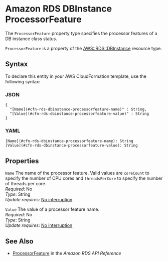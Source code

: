 # Amazon RDS DBInstance ProcessorFeature<a name="aws-properties-rds-dbinstance-processorfeature"></a>

<a name="aws-properties-rds-dbinstance-processorfeature-description"></a>The `ProcessorFeature` property type specifies the processor features of a DB instance class status\.

<a name="aws-properties-rds-dbinstance-processorfeature-inheritance"></a> `ProcessorFeature` is a property of the [AWS::RDS::DBInstance](aws-properties-rds-database-instance.md) resource type\.

## Syntax<a name="aws-properties-rds-dbinstance-processorfeature-syntax"></a>

To declare this entity in your AWS CloudFormation template, use the following syntax:

### JSON<a name="aws-properties-rds-dbinstance-processorfeature-syntax.json"></a>

```
{
  "[Name](#cfn-rds-dbinstance-processorfeature-name)" : String,
  "[Value](#cfn-rds-dbinstance-processorfeature-value)" : String
}
```

### YAML<a name="aws-properties-rds-dbinstance-processorfeature-syntax.yaml"></a>

```
[Name](#cfn-rds-dbinstance-processorfeature-name): String
[Value](#cfn-rds-dbinstance-processorfeature-value): String
```

## Properties<a name="aws-properties-rds-dbinstance-processorfeature-properties"></a>

`Name`  <a name="cfn-rds-dbinstance-processorfeature-name"></a>
The name of the processor feature\. Valid values are `coreCount` to specify the number of CPU cores and `threadsPerCore` to specify the number of threads per core\.  
 *Required*: No  
 *Type*: String  
 *Update requires*: [No interruption](using-cfn-updating-stacks-update-behaviors.md#update-no-interrupt) 

`Value`  <a name="cfn-rds-dbinstance-processorfeature-value"></a>
The value of a processor feature name\.  
 *Required*: No  
 *Type*: String  
 *Update requires*: [No interruption](using-cfn-updating-stacks-update-behaviors.md#update-no-interrupt) 

## See Also<a name="aws-properties-rds-dbinstance-processorfeature-seealso"></a>
+ [ProcessorFeature](https://docs.aws.amazon.com/AmazonRDS/latest/APIReference/API_ProcessorFeature.html) in the *Amazon RDS API Reference*